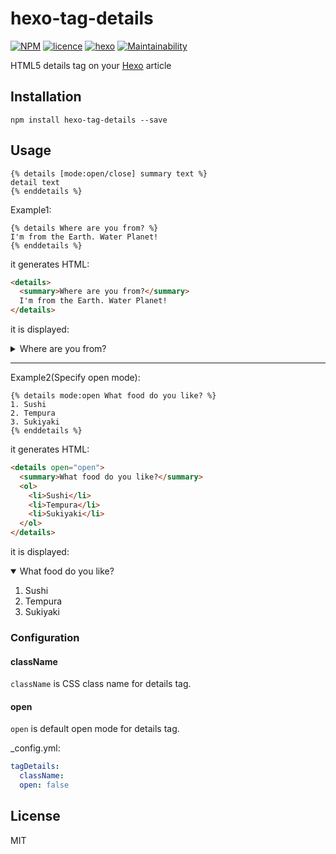 # hexo-tag-details

[![NPM](https://nodei.co/npm/hexo-tag-details.png)](https://nodei.co/npm/hexo-tag-details/)
[![licence](https://img.shields.io/github/license/hinastory/hexo-tag-details.svg)](LICENSE)
[![hexo](https://img.shields.io/badge/Hexo-%3E%3D3.0-blue.svg?style=flat-square)](https://hexo.io)
[![Maintainability](https://api.codeclimate.com/v1/badges/498adb9be2a84bcc0803/maintainability)](https://codeclimate.com/github/hinastory/hexo-tag-details/maintainability)

HTML5 details tag on your [Hexo](https://hexo.io/) article

## Installation

`npm install hexo-tag-details --save`

## Usage

```
{% details [mode:open/close] summary text %}
detail text
{% enddetails %}
```

Example1:

```
{% details Where are you from? %}
I'm from the Earth. Water Planet!
{% enddetails %}
```

it generates HTML:
```html
<details>
  <summary>Where are you from?</summary>
  I'm from the Earth. Water Planet!
</details>
```

it is displayed:
<details>
  <summary>Where are you from?</summary>
  I'm from the Earth. Water Planet!
</details>

----
Example2(Specify open mode):

```
{% details mode:open What food do you like? %}
1. Sushi
2. Tempura
3. Sukiyaki
{% enddetails %}
```

it generates HTML:
```html
<details open="open">
  <summary>What food do you like?</summary>
  <ol>
    <li>Sushi</li>
    <li>Tempura</li>
    <li>Sukiyaki</li>
  </ol>
</details>
```

it is displayed:
<details open="open">
  <summary>What food do you like?</summary>
  <ol>
    <li>Sushi</li>
    <li>Tempura</li>
    <li>Sukiyaki</li>
  </ol>
</details>

### Configuration

#### className
`className` is CSS class name for details tag.

#### open

`open` is default open mode for details tag.

_config.yml:

```yaml
tagDetails:
  className:
  open: false
```

## License

MIT
